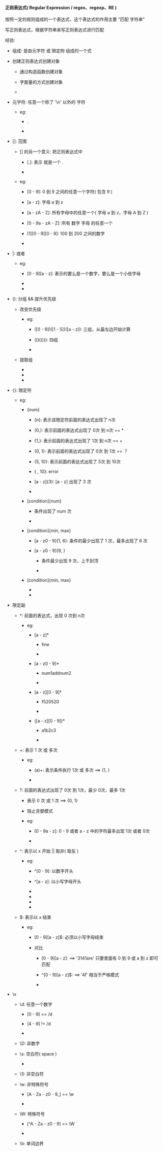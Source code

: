 <h4 id="#">正则表达式( Regular Expression / regex、regexp、RE )</h4>

按照一定的规则组成的一个表达式，这个表达式的作用主要 "匹配 字符串"

写正则表达式，根据字符串来写正则表达式进行匹配

经验: 

* 组成: 是由元字符 或 限定附 组成的一个式

* 创建正则表达式创建对象

    * 通过构造函数创建对象
    
    * 字面量的方式创建对象
    
    * 

* 元字符: 任意一个除了 '\n' 以外的 字符

    * eg:
    
        * .
    
        * 
    
* []: 范围

    * [] 的另一个意义: 把正则表达式中
    
        * [.]: 表示 就是一个 . 

        * 

    * eg:

        * [0 - 9]: 0 到 9 之间的任意一个字符( 包含 9 )
        
        * [a - z]: 字母 a 到 z
        
        * [a - zA - Z]: 所有字母中的任意一个( 字母 a 到 z，字母 A 到 Z ) 
        
        * [0 - 9a - zA - Z]: 所有 数字 字母 的任意一个
        
        * [1][0 - 9][0 - 9]: 100 到 200 之间的数字
        
        * 
        
* |: 或者

    * eg: 
    
        * [0 - 9][a - z]: 表示的要么是一个数字，要么是一个小些字母
        
        *
        
        *
        
* (): 分组 && 提升优先级

    * 改变优先级
    
        * eg:
        
            * ([0 - 9])([1 - 5])([a - z]): 三组，从最左边开始计算
            
            * (()(())): 四组
            
            * 
    
    * 提取组 
    
        *
        
        *
        
        *
    
* {}: 限定符

    * eg:
    
        * {num}
            
            * {n}: 表示该限定符前面的表达式出现了 n次
            
            * {0,}: 表示前面的表达式出现了 0次 到 n次 == *
            
            * {1,}: 表示前面的表达式出现了 1次 到 n次 == +
            
            * {0, 1}: 表示前面的表达式出现了 0次 到 1次 == ？
            
            * {5, 10}: 表示前面的表达式出现了 5次 到 10次
            
            * { , 10}: error
        
            * [a - z]{3}: [a - z] 出现了 3 次
        
            * 
            
        * [condition]{num}
        
            * 条件出现了 num 次
            
            * 
        
        * [condition]{min, max}
        
            * [a - z0 - 9]{1, 6}: 条件的最少出现了 1 次，最多出现了 6 次
            
            * [a - z0 - 9]{9, }
            
                * 条件最少出现 9 次，上不封顶
                
                * 
            
        * [condition]{min, max}
        
            *
            
            *
            
* 限定副

    * *: 前面的表达式，出现 0 次到 n次
    
        * eg:  
        
            * [a - z]*
            
                * fine
                
                * 
            
            * [a - z0 - 9]*
            
                * num1addnum2
                
                * 
            
            * [a - z][0 - 9]*
            
                * f520520
            
                * 
            
            * ([a - z][0 - 9])*
            
                * a1b2c3
    
                *
                
    * +: 表示 1 次 或 多次
    
        * eg: 
        
            * (a)+: 表示条件执行 1次 或 多次 ==> {1, }
            
            * 
            
    * ?: 前面的表达式出现了 0次 到 1次，最少 0次，最多 1次 
    
        * 表示 0 次 或 1 次 ==> {0, 1}
        
        * 阻止贪婪模式
    
        * eg: 
        
            * [0 - 9a - z]: 0 - 9 或者 a - z 中的字符最多出现 1次 或者  0次 
            
            * 
            
    * ^: 表示以 x 开始 || 取非( 取反 )
    
        * eg: 
        
            * ^[0 - 9]: 以数字开头
            
            * ^[a - z]: 以小写字母开头
            
            * [^0 - 9]: 取反 非数字
            
            * [^a - z]: 取反 非小写字母
            
            * [^0 - 9a - zA -Z]: 
            
            * 
            
    * $: 表示以 x 结束
    
        * eg:
        
            * [0 - 9][a - z]$: 必须以小写字母结束
            
            * 对比
            
                * [0 - 9][a - z]: ==> '3141are' 只要里面有 0 到 9 或 a 到 z 即可匹配
                
                * ^[0 - 9][a - z]$: ==> '4f' 相当于严格模式
            
                * 
        
* \x

    * \d: 任意一个数字
    
        * [0 - 9] == /d
        
        * [4 - 9] != /d
        
        * 
    
    * \D: 非数字
    
    * \s: 空白符( space )
    
        * 
    
    * \S: 非空白符
    
    * \w: 非特殊符号
    
        * [A - Za - z0 - 9_] == \w

        * 
    
    * \W: 特殊符号
    
        * [^A - Za - z0 - 9] == \W
        
        *  
        
    * \b: 单词边界
    
            
        
        
        
        
        




































        
        
        
        
        
        
        
        
        
        
        
        
        